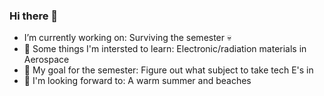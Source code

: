 ### Hi there 👋

- I’m currently working on: Surviving the semester 💀
- 🌱 Some things I'm intersted to learn: Electronic/radiation materials in Aerospace
- 🤔 My goal for the semester: Figure out what subject to take tech E's in
- 🌊 I'm looking forward to: A warm summer and beaches
